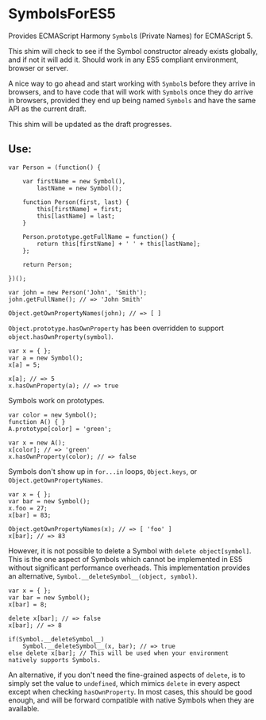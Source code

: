 SymbolsForES5
=============

Provides ECMAScript Harmony `Symbol`s (Private Names) for ECMAScript 5.

This shim will check to see if the Symbol constructor already exists globally, and if not it will add it.
Should work in any ES5 compliant environment, browser or server.

A nice way to go ahead and start working with `Symbol`s before they arrive in browsers, and to have code that will
work with `Symbol`s once they do arrive in browsers, provided they end up being named `Symbols` and have the same API
as the current draft.

This shim will be updated as the draft progresses.

Use:
----

    var Person = (function() {
        
        var firstName = new Symbol(),
            lastName = new Symbol();

        function Person(first, last) {
            this[firstName] = first;
            this[lastName] = last;
        }
    
        Person.prototype.getFullName = function() {
            return this[firstName] + ' ' + this[lastName];
        };

        return Person;

    })();

    var john = new Person('John', 'Smith');
    john.getFullName(); // => 'John Smith'

    Object.getOwnPropertyNames(john); // => [ ]

`Object.prototype.hasOwnProperty` has been overridden to support `object.hasOwnProperty(symbol)`.

    var x = { };
    var a = new Symbol();
    x[a] = 5;
    
    x[a]; // => 5
    x.hasOwnProperty(a); // => true

Symbols work on prototypes.

    var color = new Symbol();
    function A() { }
    A.prototype[color] = 'green';
    
    var x = new A();
    x[color]; // => 'green'
    x.hasOwnProperty(color); // => false

Symbols don't show up in `for...in` loops, `Object.keys`, or `Object.getOwnPropertyNames`.

    var x = { };
    var bar = new Symbol();
    x.foo = 27;
    x[bar] = 83;

    Object.getOwnPropertyNames(x); // => [ 'foo' ]
    x[bar]; // => 83

However, it is not possible to delete a Symbol with `delete object[symbol]`. This is the one aspect of Symbols
which cannot be implemented in ES5 without significant performance overheads.
This implementation provides an alternative, `Symbol.__deleteSymbol__(object, symbol)`.

    var x = { };
    var bar = new Symbol();
    x[bar] = 8;

    delete x[bar]; // => false
    x[bar]; // => 8

    if(Symbol.__deleteSymbol__)
        Symbol.__deleteSymbol__(x, bar); // => true
    else delete x[bar]; // This will be used when your environment natively supports Symbols.

An alternative, if you don't need the fine-grained aspects of `delete`, is to simply set the value to `undefined`,
which mimics `delete` in every aspect except when checking `hasOwnProperty`. In most cases, this should be good
enough, and will be forward compatible with native Symbols when they are available.